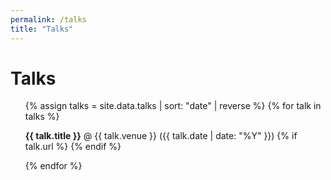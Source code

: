 ```yaml
---
permalink: /talks
title: "Talks"
---
```


# Talks

<ul>
{% assign talks = site.data.talks | sort: "date" | reverse %}
{% for talk in talks %}
<p class="talkitem">
<b>{{ talk.title }}</b> @ {{ talk.venue }} ({{ talk.date | date: "%Y" }})
{% if talk.url %}
    <a href="{{ talk.url }}" target="_blank"><i class="fas fa-fw fa-video icon-pad-right"></i></a>
{% endif %}

</p>
{% endfor %}
</ul>